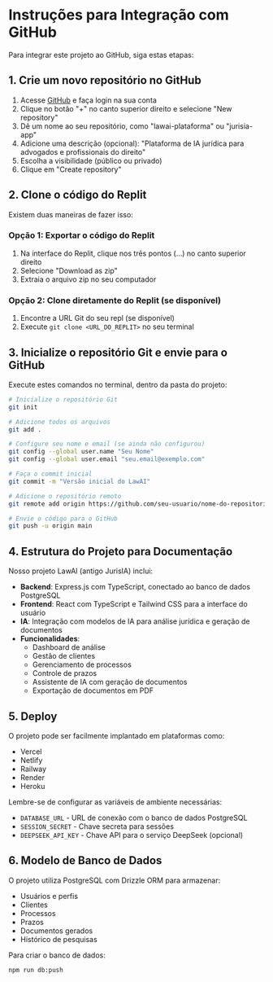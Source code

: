 # Instruções para Integração com GitHub

Para integrar este projeto ao GitHub, siga estas etapas:

## 1. Crie um novo repositório no GitHub

1. Acesse [GitHub](https://github.com) e faça login na sua conta
2. Clique no botão "+" no canto superior direito e selecione "New repository"
3. Dê um nome ao seu repositório, como "lawai-plataforma" ou "jurisia-app"
4. Adicione uma descrição (opcional): "Plataforma de IA jurídica para advogados e profissionais do direito"
5. Escolha a visibilidade (público ou privado)
6. Clique em "Create repository"

## 2. Clone o código do Replit

Existem duas maneiras de fazer isso:

### Opção 1: Exportar o código do Replit
1. Na interface do Replit, clique nos três pontos (...) no canto superior direito
2. Selecione "Download as zip"
3. Extraia o arquivo zip no seu computador

### Opção 2: Clone diretamente do Replit (se disponível)
1. Encontre a URL Git do seu repl (se disponível)
2. Execute `git clone <URL_DO_REPLIT>` no seu terminal

## 3. Inicialize o repositório Git e envie para o GitHub

Execute estes comandos no terminal, dentro da pasta do projeto:

```bash
# Inicialize o repositório Git
git init

# Adicione todos os arquivos
git add .

# Configure seu nome e email (se ainda não configurou)
git config --global user.name "Seu Nome"
git config --global user.email "seu.email@exemplo.com"

# Faça o commit inicial
git commit -m "Versão inicial do LawAI"

# Adicione o repositório remoto
git remote add origin https://github.com/seu-usuario/nome-do-repositorio.git

# Envie o código para o GitHub
git push -u origin main
```

## 4. Estrutura do Projeto para Documentação

Nosso projeto LawAI (antigo JurisIA) inclui:

- **Backend**: Express.js com TypeScript, conectado ao banco de dados PostgreSQL
- **Frontend**: React com TypeScript e Tailwind CSS para a interface do usuário
- **IA**: Integração com modelos de IA para análise jurídica e geração de documentos
- **Funcionalidades**: 
  - Dashboard de análise
  - Gestão de clientes
  - Gerenciamento de processos
  - Controle de prazos
  - Assistente de IA com geração de documentos
  - Exportação de documentos em PDF

## 5. Deploy

O projeto pode ser facilmente implantado em plataformas como:

- Vercel
- Netlify
- Railway
- Render
- Heroku

Lembre-se de configurar as variáveis de ambiente necessárias:

- `DATABASE_URL` - URL de conexão com o banco de dados PostgreSQL
- `SESSION_SECRET` - Chave secreta para sessões
- `DEEPSEEK_API_KEY` - Chave API para o serviço DeepSeek (opcional)

## 6. Modelo de Banco de Dados

O projeto utiliza PostgreSQL com Drizzle ORM para armazenar:

- Usuários e perfis
- Clientes
- Processos
- Prazos
- Documentos gerados
- Histórico de pesquisas

Para criar o banco de dados:
```bash
npm run db:push
```